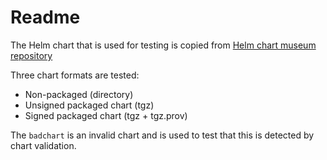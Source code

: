 # Readme

The Helm chart that is used for testing is copied from [Helm chart museum repository](https://github.com/helm/chartmuseum/tree/main/testdata/charts/mychart)

Three chart formats are tested:

* Non-packaged (directory)
* Unsigned packaged chart (tgz)
* Signed packaged chart (tgz + tgz.prov)

The `badchart` is an invalid chart and is used to test that this is detected by chart validation.
